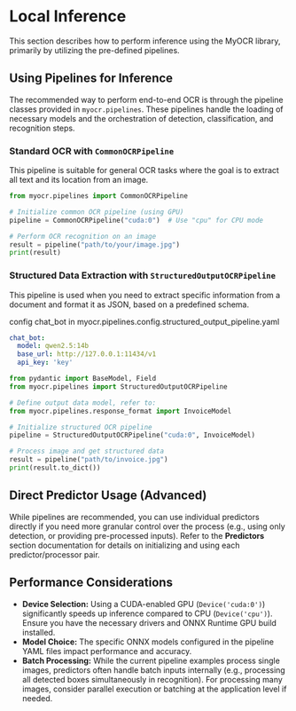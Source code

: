 # Local Inference

This section describes how to perform inference using the MyOCR library, primarily by utilizing the pre-defined pipelines.

## Using Pipelines for Inference

The recommended way to perform end-to-end OCR is through the pipeline classes provided in `myocr.pipelines`. These pipelines handle the loading of necessary models and the orchestration of detection, classification, and recognition steps.

### Standard OCR with `CommonOCRPipeline`

This pipeline is suitable for general OCR tasks where the goal is to extract all text and its location from an image.

```python
from myocr.pipelines import CommonOCRPipeline

# Initialize common OCR pipeline (using GPU)
pipeline = CommonOCRPipeline("cuda:0")  # Use "cpu" for CPU mode

# Perform OCR recognition on an image
result = pipeline("path/to/your/image.jpg")
print(result)
```

### Structured Data Extraction with `StructuredOutputOCRPipeline`

This pipeline is used when you need to extract specific information from a document and format it as JSON, based on a predefined schema.

config chat_bot in myocr.pipelines.config.structured_output_pipeline.yaml
```yaml
chat_bot:
  model: qwen2.5:14b
  base_url: http://127.0.0.1:11434/v1
  api_key: 'key'
```

```python
from pydantic import BaseModel, Field
from myocr.pipelines import StructuredOutputOCRPipeline

# Define output data model, refer to:
from myocr.pipelines.response_format import InvoiceModel

# Initialize structured OCR pipeline
pipeline = StructuredOutputOCRPipeline("cuda:0", InvoiceModel)

# Process image and get structured data
result = pipeline("path/to/invoice.jpg")
print(result.to_dict())
```


## Direct Predictor Usage (Advanced)

While pipelines are recommended, you can use individual predictors directly if you need more granular control over the process (e.g., using only detection, or providing pre-processed inputs). Refer to the **Predictors** section documentation for details on initializing and using each predictor/processor pair.

## Performance Considerations

*   **Device Selection:** Using a CUDA-enabled GPU (`Device('cuda:0')`) significantly speeds up inference compared to CPU (`Device('cpu')`). Ensure you have the necessary drivers and ONNX Runtime GPU build installed.
*   **Model Choice:** The specific ONNX models configured in the pipeline YAML files impact performance and accuracy.
*   **Batch Processing:** While the current pipeline examples process single images, predictors often handle batch inputs internally (e.g., processing all detected boxes simultaneously in recognition). For processing many images, consider parallel execution or batching at the application level if needed. 